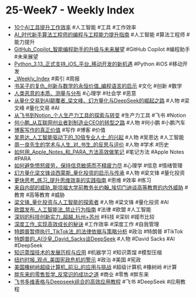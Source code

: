 # 25-Week7 - Weekly Index

- [10个AI工具提升工作效率](10个AI工具提升工作效率.md) #人工智能 #工具 #工作效率
- [AI_时代新手算法工程师的编程与工程能力提升指南](AI_时代新手算法工程师的编程与工程能力提升指南.md) #人工智能 #算法工程师 #能力提升
- [GitHub_Copilot_智能编程助手的升级与未来展望](GitHub_Copilot_智能编程助手的升级与未来展望.md) #GitHub Copilot #编程助手 #未来展望
- [Python_3.13_正式支持_iOS_平台_移动开发的新机遇](Python_3.13_正式支持_iOS_平台_移动开发的新机遇.md) #Python #iOS #移动开发
- [_Weekly_Index](_Weekly_Index.md) #索引 #周报
- [书呆子的复仇_创新与数学的永恒价值_编程语言的启示](书呆子的复仇_创新与数学的永恒价值_编程语言的启示.md) #文化 #创新 #数学
- [人类恶意的本质、测量与分布](人类恶意的本质、测量与分布.md) #心理学 #社会学 #恶意
- [从量化交易到AI颠覆者_梁文峰、幻方量化与DeepSeek的崛起之路](从量化交易到AI颠覆者_梁文峰、幻方量化与DeepSeek的崛起之路.md) #人物 #梁文峰 #量化交易 #AI
- [从飞书到Notion_个人生产力工具的探索与转变](从飞书到Notion_个人生产力工具的探索与转变.md) #生产力工具 #飞书 #Notion
- [何小鹏_从互联网创业者到制造业CEO的转型之路](何小鹏_从互联网创业者到制造业CEO的转型之路.md) #人物 #何小鹏 #小鹏汽车
- [博客写作的真正价值](博客写作的真正价值.md) #写作 #博客 #价值
- [吴恩达_人工智能驱动下的_10倍专业人士_的兴起](吴恩达_人工智能驱动下的_10倍专业人士_的兴起.md) #人物 #吴恩达 #人工智能
- [周一良先生的学术与人生_对_书生_的反思与评价](周一良先生的学术与人生_对_书生_的反思与评价.md) #人物 #学术 #历史
- [如何用_Apple_Notes_和_PARA_方法高效做笔记](如何用_Apple_Notes_和_PARA_方法高效做笔记.md) #笔记方法 #Apple Notes #PARA
- [如何避免愤怒疲劳，保持信息敏感而不精疲力尽](如何避免愤怒疲劳，保持信息敏感而不精疲力尽.md) #心理学 #信息 #情绪管理
- [幻方量化梁文锋谈西蒙斯_量化投资的启示与传承](幻方量化梁文锋谈西蒙斯_量化投资的启示与传承.md) #人物 #梁文锋 #量化投资
- [更快思考_练习_提升思维效率的实践指南](更快思考_练习_提升思维效率的实践指南.md) #思维 #效率 #练习
- [来自内部的威胁_斯坦福大学前教务长约翰_埃切门迪谈高等教育的内外威胁](来自内部的威胁_斯坦福大学前教务长约翰_埃切门迪谈高等教育的内外威胁.md) #教育 #高等教育 #威胁
- [梁文锋_量化投资与人工智能的探索者](梁文锋_量化投资与人工智能的探索者.md) #人物 #梁文锋 #量化投资 #AI
- [欧盟发布_人工智能法_禁止行为指南](欧盟发布_人工智能法_禁止行为指南.md) #法律 #欧盟 #人工智能
- [深圳的科技创新实力_超越_杭州+苏州](深圳的科技创新实力_超越_杭州+苏州.md) #科技 #深圳 #城市比较
- [深度工作_实现高效成长的秘诀](深度工作_实现高效成长的秘诀.md) #工作效率 #深度工作 #自我管理
- [特朗普暂停执行_TikTok法_的法律依据与策略分析](特朗普暂停执行_TikTok法_的法律依据与策略分析.md) #政治 #特朗普 #TikTok
- [特朗普的_AI沙皇_David_Sacks谈DeepSeek](特朗普的_AI沙皇_David_Sacks谈DeepSeek.md) #人物 #David Sacks #AI #DeepSeek
- [知识蒸馏技术的发展历程与应用](知识蒸馏技术的发展历程与应用.md) #机器学习 #知识蒸馏 #模型压缩
- [纽约时报_观点_美国宪政危机的警示](纽约时报_观点_美国宪政危机的警示.md) #政治 #美国 #宪政
- [美国橡树岭超级计算机_前沿_的应用与挑战](美国橡树岭超级计算机_前沿_的应用与挑战.md) #超级计算机 #橡树岭 #计算
- [胖东来的零售哲学_反常识的成功之道](胖东来的零售哲学_反常识的成功之道.md) #商业 #零售 #胖东来
- [飞书多维表格与Deepseek组合的高效应用教程](飞书多维表格与Deepseek组合的高效应用教程.md) #飞书 #DeepSeek #应用教程